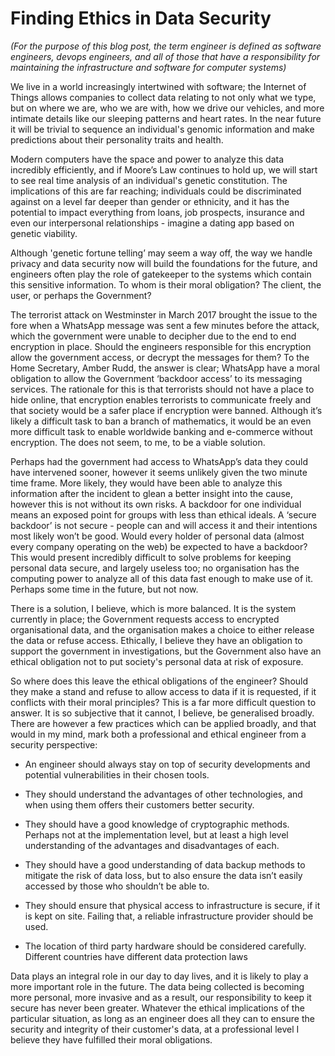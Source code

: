 # Finding Ethics in Data Security

_(For the purpose of this blog post, the term engineer is defined as software engineers, devops engineers, and all of those that have a responsibility for maintaining the infrastructure and software for computer systems)_

We live in a world increasingly intertwined with software; the Internet of Things allows companies to collect data relating to not only what we type, but on where we are, who we are with, how we drive our vehicles, and more intimate details like our sleeping patterns and heart rates. In the near future it will be trivial to sequence an individual's genomic information and make predictions about their personality traits and health.

Modern computers have the space and power to analyze this data incredibly efficiently, and if Moore’s Law continues to hold up, we will start to see real time analysis of an individual's genetic constitution. The implications of this are far reaching; individuals could be discriminated against on a level far deeper than gender or ethnicity, and it has the potential to impact everything from loans, job prospects, insurance and even our interpersonal relationships - imagine a dating app based on genetic viability.

Although 'genetic fortune telling’ may seem a way off, the way we handle privacy and data security now will build the foundations for the future, and engineers often play the role of gatekeeper to the systems which contain this sensitive information. To whom is their moral obligation? The client, the user, or perhaps the Government?

The terrorist attack on Westminster in March 2017 brought the issue to the fore when a WhatsApp message was sent a few minutes before the attack, which the government were unable to decipher due to the end to end encryption in place. Should the engineers responsible for this encryption allow the government access, or decrypt the messages for them? To the Home Secretary, Amber Rudd, the answer is clear;  WhatsApp have a moral obligation to allow the Government ‘backdoor access’ to its messaging services. The rationale for this is that terrorists should not have a place to hide online, that encryption enables terrorists to communicate freely and that society would be a safer place if encryption were banned. Although it’s likely a difficult task to ban a branch of mathematics, it would be an even more difficult task to enable worldwide banking and e-commerce without encryption. The does not seem, to me, to be a viable solution.

Perhaps had the government had access to WhatsApp’s data they could have intervened sooner, however it seems unlikely given the two minute time frame. More likely, they would have been able to analyze this information after the incident to glean a better insight into the cause, however this is not without its own risks. A backdoor for one individual means an exposed point for groups with less than ethical ideals. A ‘secure backdoor’ is not secure - people can and will access it and their intentions most likely won’t be good. Would every holder of personal data (almost every company operating on the web) be expected to have a backdoor? This would present incredibly difficult to solve problems for keeping personal data secure, and largely useless too; no organisation has the computing power to analyze all of this data fast enough to make use of it. Perhaps some time in the future, but not now.

There is a solution, I believe, which is more balanced. It is the system currently in place; the Government requests access to encrypted organisational data, and the organisation makes a choice to either release the data or refuse access. Ethically, I believe they have an obligation to support the government in investigations, but the Government also have an ethical obligation not to put society's personal data at risk of exposure.

So where does this leave the ethical obligations of the engineer? Should they make a stand and refuse to allow access to data if it is requested, if it conflicts with their moral principles? This is a far more difficult question to answer. It is so subjective that it cannot, I believe, be generalised broadly. There are however a few practices which can be applied broadly, and that would in my mind, mark both a professional and ethical engineer from a security perspective:

* An engineer should always stay on top of security developments and potential vulnerabilities in their chosen tools.

* They should understand the advantages of other technologies, and when using them offers their customers better security.

* They should have a good knowledge of cryptographic methods. Perhaps not at the implementation level, but at least a high level understanding of the advantages and disadvantages of each.

* They should have a good understanding of data backup methods to mitigate the risk of data loss, but to also ensure the data isn’t easily accessed by those who shouldn’t be able to.

* They should ensure that physical access to infrastructure is secure, if it is kept on site. Failing that, a reliable infrastructure provider should be used.

* The location of third party hardware should be considered carefully. Different countries have different data protection laws

Data plays an integral role in our day to day lives, and it is likely to play a more important role in the future. The data being collected is becoming more personal, more invasive and as a result, our responsibility to keep it secure has never been greater. Whatever the ethical implications of the particular situation, as long as an engineer does all they can to ensure the security and integrity of their customer's data, at a professional level I believe they have fulfilled their moral obligations.
